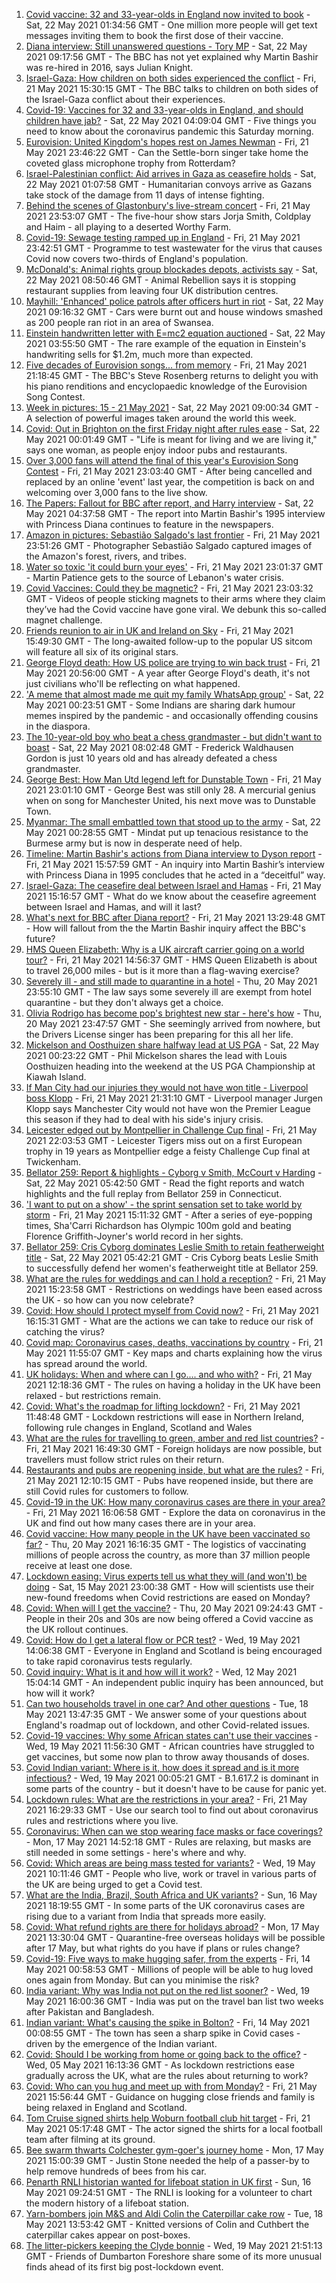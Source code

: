 1. [Covid vaccine: 32 and 33-year-olds in England now invited to book](https://www.bbc.co.uk/news/uk-57209444) - Sat, 22 May 2021 01:34:56 GMT - One million more people will get text messages inviting them to book the first dose of their vaccine.
2. [Diana interview: Still unanswered questions - Tory MP](https://www.bbc.co.uk/news/uk-57209829) - Sat, 22 May 2021 09:17:56 GMT - The BBC has not yet explained why Martin Bashir was re-hired in 2016, says Julian Knight.
3. [Israel-Gaza: How children on both sides experienced the conflict](https://www.bbc.co.uk/news/world-middle-east-57203350) - Fri, 21 May 2021 15:30:15 GMT - The BBC talks to children on both sides of the Israel-Gaza conflict about their experiences.
4. [Covid-19: Vaccines for 32 and 33-year-olds in England, and should children have jab?](https://www.bbc.co.uk/news/uk-57210038) - Sat, 22 May 2021 04:09:04 GMT - Five things you need to know about the coronavirus pandemic this Saturday morning.
5. [Eurovision: United Kingdom's hopes rest on James Newman](https://www.bbc.co.uk/news/entertainment-arts-57198762) - Fri, 21 May 2021 23:46:22 GMT - Can the Settle-born singer take home the coveted glass microphone trophy from Rotterdam?
6. [Israel-Palestinian conflict: Aid arrives in Gaza as ceasefire holds](https://www.bbc.co.uk/news/world-middle-east-57208911) - Sat, 22 May 2021 01:07:58 GMT - Humanitarian convoys arrive as Gazans take stock of the damage from 11 days of intense fighting.
7. [Behind the scenes of Glastonbury's live-stream concert](https://www.bbc.co.uk/news/entertainment-arts-57204585) - Fri, 21 May 2021 23:53:07 GMT - The five-hour show stars Jorja Smith, Coldplay and Haim - all playing to a deserted Worthy Farm.
8. [Covid-19: Sewage testing ramped up in England](https://www.bbc.co.uk/news/science-environment-57205126) - Fri, 21 May 2021 23:42:51 GMT - Programme to test wastewater for the virus that causes Covid now covers two-thirds of England's population.
9. [McDonald's: Animal rights group blockades depots, activists say](https://www.bbc.co.uk/news/uk-57210428) - Sat, 22 May 2021 08:50:46 GMT - Animal Rebellion says it is stopping restaurant supplies from leaving four UK distribution centres.
10. [Mayhill: 'Enhanced' police patrols after officers hurt in riot](https://www.bbc.co.uk/news/uk-wales-57207947) - Sat, 22 May 2021 09:16:32 GMT - Cars were burnt out and house windows smashed as 200 people ran riot in an area of Swansea.
11. [Einstein handwritten letter with E=mc2 equation auctioned](https://www.bbc.co.uk/news/world-us-canada-57209148) - Sat, 22 May 2021 03:55:50 GMT - The rare example of the equation in Einstein's handwriting sells for $1.2m, much more than expected.
12. [Five decades of Eurovision songs... from memory](https://www.bbc.co.uk/news/world-middle-east-57206431) - Fri, 21 May 2021 21:18:45 GMT - The BBC's Steve Rosenberg returns to delight you with his piano renditions and encyclopaedic knowledge of the Eurovision Song Contest.
13. [Week in pictures: 15 - 21 May 2021](https://www.bbc.co.uk/news/in-pictures-57173186) - Sat, 22 May 2021 09:00:34 GMT - A selection of powerful images taken around the world this week.
14. [Covid: Out in Brighton on the first Friday night after rules ease](https://www.bbc.co.uk/news/business-57209445) - Sat, 22 May 2021 00:01:49 GMT - "Life is meant for living and we are living it," says one woman, as people enjoy indoor pubs and restaurants.
15. [Over 3,000 fans will attend the final of this year's Eurovision Song Contest](https://www.bbc.co.uk/news/entertainment-arts-57203121) - Fri, 21 May 2021 23:03:40 GMT - After being cancelled and replaced by an online 'event' last year, the competition is back on and welcoming over 3,000 fans to the live show.
16. [The Papers: Fallout for BBC after report, and Harry interview](https://www.bbc.co.uk/news/blogs-the-papers-57209151) - Sat, 22 May 2021 04:37:58 GMT - The report into Martin Bashir's 1995 interview with Princess Diana continues to feature in the newspapers.
17. [Amazon in pictures: Sebastião Salgado's last frontier](https://www.bbc.co.uk/news/in-pictures-57162597) - Fri, 21 May 2021 23:51:26 GMT - Photographer Sebastião Salgado captured images of the Amazon's forest, rivers, and tribes.
18. [Water so toxic 'it could burn your eyes'](https://www.bbc.co.uk/news/world-middle-east-57203120) - Fri, 21 May 2021 23:01:37 GMT - Martin Patience gets to the source of Lebanon's water crisis.
19. [Covid Vaccines: Could they be magnetic?](https://www.bbc.co.uk/news/57207134) - Fri, 21 May 2021 23:03:32 GMT - Videos of people sticking magnets to their arms where they claim they’ve had the Covid vaccine have gone viral. We debunk this so-called magnet challenge.
20. [Friends reunion to air in UK and Ireland on Sky](https://www.bbc.co.uk/news/entertainment-arts-57206349) - Fri, 21 May 2021 15:49:30 GMT - The long-awaited follow-up to the popular US sitcom will feature all six of its original stars.
21. [George Floyd death: How US police are trying to win back trust](https://www.bbc.co.uk/news/world-us-canada-57205015) - Fri, 21 May 2021 20:56:00 GMT - A year after George Floyd's death, it's not just civilians who'll be reflecting on what happened.
22. ['A meme that almost made me quit my family WhatsApp group'](https://www.bbc.co.uk/news/stories-57165541) - Sat, 22 May 2021 00:23:51 GMT - Some Indians are sharing dark humour memes inspired by the pandemic - and occasionally offending cousins in the diaspora.
23. [The 10-year-old boy who beat a chess grandmaster - but didn't want to boast](https://www.bbc.co.uk/news/uk-scotland-edinburgh-east-fife-57187522) - Sat, 22 May 2021 08:02:48 GMT - Frederick Waldhausen Gordon is just 10 years old and has already defeated a chess grandmaster.
24. [George Best: How Man Utd legend left for Dunstable Town](https://www.bbc.co.uk/sport/football/57087331) - Fri, 21 May 2021 23:01:10 GMT - George Best was still only 28. A mercurial genius when on song for Manchester United, his next move was to Dunstable Town.
25. [Myanmar: The small embattled town that stood up to the army](https://www.bbc.co.uk/news/world-asia-57197081) - Sat, 22 May 2021 00:28:55 GMT - Mindat put up tenacious resistance to the Burmese army but is now in desperate need of help.
26. [Timeline: Martin Bashir's actions from Diana interview to Dyson report](https://www.bbc.co.uk/news/explainers-57206500) - Fri, 21 May 2021 15:57:59 GMT - An inquiry into Martin Bashir’s interview with Princess Diana in 1995 concludes that he acted in a “deceitful” way.
27. [Israel-Gaza: The ceasefire deal between Israel and Hamas](https://www.bbc.co.uk/news/57200843) - Fri, 21 May 2021 15:16:57 GMT - What do we know about the ceasefire agreement between Israel and Hamas, and will it last?
28. [What's next for BBC after Diana report?](https://www.bbc.co.uk/news/uk-57202578) - Fri, 21 May 2021 13:29:48 GMT - How will fallout from the the Martin Bashir inquiry affect the BBC's future?
29. [HMS Queen Elizabeth: Why is a UK aircraft carrier going on a world tour?](https://www.bbc.co.uk/news/uk-57195317) - Fri, 21 May 2021 14:56:37 GMT - HMS Queen Elizabeth is about to travel 26,000 miles - but is it more than a flag-waving exercise?
30. [Severely ill - and still made to quarantine in a hotel](https://www.bbc.co.uk/news/stories-57162187) - Thu, 20 May 2021 23:55:10 GMT - The law says some severely ill are exempt from hotel quarantine - but they don't always get a choice.
31. [Olivia Rodrigo has become pop's brightest new star - here's how](https://www.bbc.co.uk/news/entertainment-arts-57174471) - Thu, 20 May 2021 23:47:57 GMT - She seemingly arrived from nowhere, but the Drivers License singer has been preparing for this all her life.
32. [Mickelson and Oosthuizen share halfway lead at US PGA](https://www.bbc.co.uk/sport/golf/57207426) - Sat, 22 May 2021 00:23:22 GMT - Phil Mickelson shares the lead with Louis Oosthuizen heading into the weekend at the US PGA Championship at Kiawah Island.
33. [If Man City had our injuries they would not have won title - Liverpool boss Klopp](https://www.bbc.co.uk/sport/football/57207985) - Fri, 21 May 2021 21:31:10 GMT - Liverpool manager Jurgen Klopp says Manchester City would not have won the Premier League this season if they had to deal with his side's injury crisis.
34. [Leicester edged out by Montpellier in Challenge Cup final](https://www.bbc.co.uk/sport/rugby-union/57186246) - Fri, 21 May 2021 22:03:53 GMT - Leicester Tigers miss out on a first European trophy in 19 years as Montpellier edge a feisty Challenge Cup final at Twickenham.
35. [Bellator 259: Report & highlights - Cyborg v Smith, McCourt v Harding](https://www.bbc.co.uk/sport/mixed-martial-arts/57208271) - Sat, 22 May 2021 05:42:50 GMT - Read the fight reports and watch highlights and the full replay from Bellator 259 in Connecticut.
36. ['I want to put on a show' - the sprint sensation set to take world by storm](https://www.bbc.co.uk/sport/athletics/57194572) - Fri, 21 May 2021 15:11:32 GMT - After a series of eye-popping times, Sha'Carri Richardson has Olympic 100m gold and beating Florence Griffith-Joyner's world record in her sights.
37. [Bellator 259: Cris Cyborg dominates Leslie Smith to retain featherweight title](https://www.bbc.co.uk/sport/av/mixed-martial-arts/57209485) - Sat, 22 May 2021 05:42:21 GMT - Cris Cyborg beats Leslie Smith to successfully defend her women's featherweight title at Bellator 259.
38. [What are the rules for weddings and can I hold a reception?](https://www.bbc.co.uk/news/explainers-52811509) - Fri, 21 May 2021 15:23:58 GMT - Restrictions on weddings have been eased across the UK - so how can you now celebrate?
39. [Covid: How should I protect myself from Covid now?](https://www.bbc.co.uk/news/health-57087517) - Fri, 21 May 2021 16:15:31 GMT - What are the actions we can take to reduce our risk of catching the virus?
40. [Covid map: Coronavirus cases, deaths, vaccinations by country](https://www.bbc.co.uk/news/world-51235105) - Fri, 21 May 2021 11:55:07 GMT - Key maps and charts explaining how the virus has spread around the world.
41. [UK holidays: When and where can I go.... and who with?](https://www.bbc.co.uk/news/explainers-52646738) - Fri, 21 May 2021 12:18:36 GMT - The rules on having a holiday in the UK have been relaxed - but restrictions remain.
42. [Covid: What's the roadmap for lifting lockdown?](https://www.bbc.co.uk/news/explainers-52530518) - Fri, 21 May 2021 11:48:48 GMT - Lockdown restrictions will ease in Northern Ireland, following rule changes in England, Scotland and Wales
43. [What are the rules for travelling to green, amber and red list countries?](https://www.bbc.co.uk/news/explainers-52544307) - Fri, 21 May 2021 16:49:30 GMT - Foreign holidays are now possible, but travellers must follow strict rules on their return.
44. [Restaurants and pubs are reopening inside, but what are the rules?](https://www.bbc.co.uk/news/business-52977388) - Fri, 21 May 2021 12:10:15 GMT - Pubs have reopened inside, but there are still Covid rules for customers to follow.
45. [Covid-19 in the UK: How many coronavirus cases are there in your area?](https://www.bbc.co.uk/news/uk-51768274) - Fri, 21 May 2021 16:06:58 GMT - Explore the data on coronavirus in the UK and find out how many cases there are in your area.
46. [Covid vaccine: How many people in the UK have been vaccinated so far?](https://www.bbc.co.uk/news/health-55274833) - Thu, 20 May 2021 16:16:35 GMT - The logistics of vaccinating millions of people across the country, as more than 37 million people receive at least one dose.
47. [Lockdown easing: Virus experts tell us what they will (and won't) be doing](https://www.bbc.co.uk/news/uk-57069293) - Sat, 15 May 2021 23:00:38 GMT - How will scientists use their new-found freedoms when Covid restrictions are eased on Monday?
48. [Covid: When will I get the vaccine?](https://www.bbc.co.uk/news/health-55045639) - Thu, 20 May 2021 09:24:43 GMT - People in their 20s and 30s are now being offered a Covid vaccine as the UK rollout continues.
49. [Covid: How do I get a lateral flow or PCR test?](https://www.bbc.co.uk/news/health-51943612) - Wed, 19 May 2021 14:06:38 GMT - Everyone in England and Scotland is being encouraged to take rapid coronavirus tests regularly.
50. [Covid inquiry: What is it and how will it work?](https://www.bbc.co.uk/news/explainers-57085964) - Wed, 12 May 2021 15:04:14 GMT - An independent public inquiry has been announced, but how will it work?
51. [Can two households travel in one car? And other questions](https://www.bbc.co.uk/news/world-asia-china-51176409) - Tue, 18 May 2021 13:47:35 GMT - We answer some of your questions about England's roadmap out of lockdown, and other Covid-related issues.
52. [Covid-19 vaccines: Why some African states can't use their vaccines](https://www.bbc.co.uk/news/56940657) - Wed, 19 May 2021 11:56:30 GMT - African countries have struggled to get vaccines, but some now plan to throw away thousands of doses.
53. [Covid Indian variant: Where is it, how does it spread and is it more infectious?](https://www.bbc.co.uk/news/health-57157496) - Wed, 19 May 2021 00:05:21 GMT - B.1.617.2 is dominant in some parts of the country - but it doesn't have to be cause for panic yet.
54. [Lockdown rules: What are the restrictions in your area?](https://www.bbc.co.uk/news/uk-54373904) - Fri, 21 May 2021 16:29:33 GMT - Use our search tool to find out about coronavirus rules and restrictions where you live.
55. [Coronavirus: When can we stop wearing face masks or face coverings?](https://www.bbc.co.uk/news/health-51205344) - Mon, 17 May 2021 14:52:18 GMT - Rules are relaxing, but masks are still needed in some settings - here's where and why.
56. [Covid: Which areas are being mass tested for variants?](https://www.bbc.co.uk/news/explainers-54872039) - Wed, 19 May 2021 10:11:46 GMT - People who live, work or travel in various parts of the UK are being urged to get a Covid test.
57. [What are the India, Brazil, South Africa and UK variants?](https://www.bbc.co.uk/news/health-55659820) - Sun, 16 May 2021 18:19:55 GMT - In some parts of the UK coronavirus cases are rising due to a variant from India that spreads more easily.
58. [Covid: What refund rights are there for holidays abroad?](https://www.bbc.co.uk/news/business-51615412) - Mon, 17 May 2021 13:30:04 GMT - Quarantine-free overseas holidays will be possible after 17 May, but what rights do you have if plans or rules change?
59. [Covid-19: Five ways to make hugging safer, from the experts](https://www.bbc.co.uk/news/uk-57083571) - Fri, 14 May 2021 00:58:53 GMT - Millions of people will be able to hug loved ones again from Monday. But can you minimise the risk?
60. [India variant: Why was India not put on the red list sooner?](https://www.bbc.co.uk/news/56801288) - Wed, 19 May 2021 16:00:36 GMT - India was put on the travel ban list two weeks after Pakistan and Bangladesh.
61. [Indian variant: What's causing the spike in Bolton?](https://www.bbc.co.uk/news/health-57094274) - Fri, 14 May 2021 00:08:55 GMT - The town has seen a sharp spike in Covid cases - driven by the emergence of the Indian variant.
62. [Covid: Should I be working from home or going back to the office?](https://www.bbc.co.uk/news/business-52567567) - Wed, 05 May 2021 16:13:36 GMT - As lockdown restrictions ease gradually across the UK, what are the rules about returning to work?
63. [Covid: Who can you hug and meet up with from Monday?](https://www.bbc.co.uk/news/uk-51506729) - Fri, 21 May 2021 15:56:44 GMT - Guidance on hugging close friends and family is being relaxed in England and Scotland.
64. [Tom Cruise signed shirts help Woburn football club hit target](https://www.bbc.co.uk/news/uk-england-beds-bucks-herts-57178686) - Fri, 21 May 2021 05:17:48 GMT - The actor signed the shirts for a local football team after filming at its ground.
65. [Bee swarm thwarts Colchester gym-goer's journey home](https://www.bbc.co.uk/news/uk-england-essex-57148609) - Mon, 17 May 2021 15:00:39 GMT - Justin Stone needed the help of a passer-by to help remove hundreds of bees from his car.
66. [Penarth RNLI historian wanted for lifeboat station in UK first](https://www.bbc.co.uk/news/uk-wales-57058715) - Sun, 16 May 2021 09:24:51 GMT - The RNLI is looking for a volunteer to chart the modern history of a lifeboat station.
67. [Yarn-bombers join M&S and Aldi Colin the Caterpillar cake row](https://www.bbc.co.uk/news/uk-england-essex-57142230) - Tue, 18 May 2021 13:53:42 GMT - Knitted versions of Colin and Cuthbert the caterpillar cakes appear on post-boxes.
68. [The litter-pickers keeping the Clyde bonnie](https://www.bbc.co.uk/news/uk-scotland-glasgow-west-57170600) - Wed, 19 May 2021 21:51:13 GMT - Friends of Dumbarton Foreshore share some of its more unusual finds ahead of its first big post-lockdown event.
